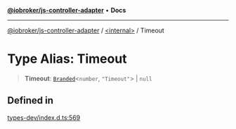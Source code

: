 [**@iobroker/js-controller-adapter**](../../README.md) • **Docs**

***

[@iobroker/js-controller-adapter](../../globals.md) / [\<internal\>](../README.md) / Timeout

# Type Alias: Timeout

> **Timeout**: [`Branded`](Branded.md)\<`number`, `"Timeout"`\> \| `null`

## Defined in

[types-dev/index.d.ts:569](https://github.com/ioBroker/ioBroker.js-controller/blob/6c3a3884e29c4b6f03de102d699f9813dd546c7d/packages/types-dev/index.d.ts#L569)

